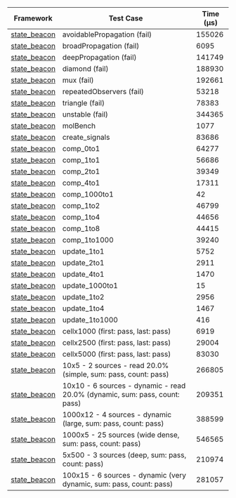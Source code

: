 | Framework | Test Case | Time (μs) |
| --- | --- | --- |
| [state_beacon](https://github.com/jinyus/dart_beacon) | avoidablePropagation (fail) | 155026 |
| [state_beacon](https://github.com/jinyus/dart_beacon) | broadPropagation (fail) | 6095 |
| [state_beacon](https://github.com/jinyus/dart_beacon) | deepPropagation (fail) | 141749 |
| [state_beacon](https://github.com/jinyus/dart_beacon) | diamond (fail) | 188930 |
| [state_beacon](https://github.com/jinyus/dart_beacon) | mux (fail) | 192661 |
| [state_beacon](https://github.com/jinyus/dart_beacon) | repeatedObservers (fail) | 53218 |
| [state_beacon](https://github.com/jinyus/dart_beacon) | triangle (fail) | 78383 |
| [state_beacon](https://github.com/jinyus/dart_beacon) | unstable (fail) | 344365 |
| [state_beacon](https://github.com/jinyus/dart_beacon) | molBench | 1077 |
| [state_beacon](https://github.com/jinyus/dart_beacon) | create_signals | 83686 |
| [state_beacon](https://github.com/jinyus/dart_beacon) | comp_0to1 | 64277 |
| [state_beacon](https://github.com/jinyus/dart_beacon) | comp_1to1 | 56686 |
| [state_beacon](https://github.com/jinyus/dart_beacon) | comp_2to1 | 39349 |
| [state_beacon](https://github.com/jinyus/dart_beacon) | comp_4to1 | 17311 |
| [state_beacon](https://github.com/jinyus/dart_beacon) | comp_1000to1 | 42 |
| [state_beacon](https://github.com/jinyus/dart_beacon) | comp_1to2 | 46799 |
| [state_beacon](https://github.com/jinyus/dart_beacon) | comp_1to4 | 44656 |
| [state_beacon](https://github.com/jinyus/dart_beacon) | comp_1to8 | 44415 |
| [state_beacon](https://github.com/jinyus/dart_beacon) | comp_1to1000 | 39240 |
| [state_beacon](https://github.com/jinyus/dart_beacon) | update_1to1 | 5752 |
| [state_beacon](https://github.com/jinyus/dart_beacon) | update_2to1 | 2911 |
| [state_beacon](https://github.com/jinyus/dart_beacon) | update_4to1 | 1470 |
| [state_beacon](https://github.com/jinyus/dart_beacon) | update_1000to1 | 15 |
| [state_beacon](https://github.com/jinyus/dart_beacon) | update_1to2 | 2956 |
| [state_beacon](https://github.com/jinyus/dart_beacon) | update_1to4 | 1467 |
| [state_beacon](https://github.com/jinyus/dart_beacon) | update_1to1000 | 416 |
| [state_beacon](https://github.com/jinyus/dart_beacon) | cellx1000 (first: pass, last: pass) | 6919 |
| [state_beacon](https://github.com/jinyus/dart_beacon) | cellx2500 (first: pass, last: pass) | 29004 |
| [state_beacon](https://github.com/jinyus/dart_beacon) | cellx5000 (first: pass, last: pass) | 83030 |
| [state_beacon](https://github.com/jinyus/dart_beacon) | 10x5 - 2 sources - read 20.0% (simple, sum: pass, count: pass) | 266805 |
| [state_beacon](https://github.com/jinyus/dart_beacon) | 10x10 - 6 sources - dynamic - read 20.0% (dynamic, sum: pass, count: pass) | 209351 |
| [state_beacon](https://github.com/jinyus/dart_beacon) | 1000x12 - 4 sources - dynamic (large, sum: pass, count: pass) | 388599 |
| [state_beacon](https://github.com/jinyus/dart_beacon) | 1000x5 - 25 sources (wide dense, sum: pass, count: pass) | 546565 |
| [state_beacon](https://github.com/jinyus/dart_beacon) | 5x500 - 3 sources (deep, sum: pass, count: pass) | 210974 |
| [state_beacon](https://github.com/jinyus/dart_beacon) | 100x15 - 6 sources - dynamic (very dynamic, sum: pass, count: pass) | 281057 |
